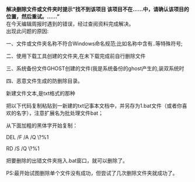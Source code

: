  **解决删除文件或文件夹时提示“找不到该项目 该项目不在......中，请确认该项目的位置，然后重试。……”**  
   在今天编辑周报时遇到的错误，经过查阅资料完成解决。  
   出现此问题的原因:  

   一、文件或文件夹名称不符合Windows命名规范;比如名称中含有..等特殊符号;  

   二、使用下载工具创建的文件夹,在未下载完成前自行删除文件  

   三、系统备份文件GHOST创建的文件(我是系统备份的ghost产生的,装双系统时  

   四、恶意文件生成的防删除目录。  

新建文件文本,是txt格式的那种

把以下代码复制粘贴到一新建的txt记事本文档中，并另存为1.bat文件（或者你喜欢的名字），注意扩展名为批处理文件bat；

从下面加粗的黑体字开始复制：

DEL /F /A /Q \\?\%1

RD /S /Q \\?\%1


把要删除的出错文件夹拖入.bat窗口，就可以删除了。

PS:最开始试图删除单个文件没有成功，但尝试了几次删除文件夹就成功了。